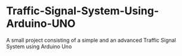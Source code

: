 # Traffic-Signal-System-Using-Arduino-UNO
A small project consisting of a simple and an advanced Traffic Signal System using Arduino Uno
